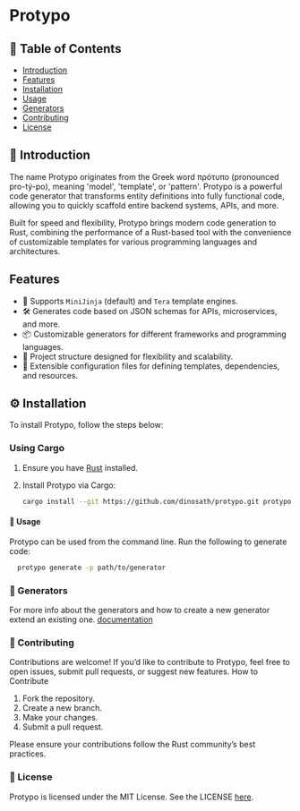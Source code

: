 # Protypo

## 📖 Table of Contents

- [Introduction](#-introduction)
- [Features](#features)
- [Installation](#-installation)
- [Usage](#-usage)
- [Generators](#-generators)
- [Contributing](#-contributing)
- [License](#-license)

## 📝 Introduction

The name Protypo originates from the Greek word πρότυπο (pronounced pro-tý-po), meaning 'model', 'template', or 'pattern'. Protypo is a powerful code generator that transforms entity definitions into fully functional code, allowing you to quickly scaffold entire backend systems, APIs, and more.

Built for speed and flexibility, Protypo brings modern code generation to Rust, combining the performance of a Rust-based tool with the convenience of customizable templates for various programming languages and architectures.

## Features
- 🚀 Supports `MiniJinja` (default) and `Tera` template engines.
- 🛠️ Generates code based on JSON schemas for APIs, microservices, and more.
- 📦 Customizable generators for different frameworks and programming languages.
- 📂 Project structure designed for flexibility and scalability.
- 🔧 Extensible configuration files for defining templates, dependencies, and resources.

## ⚙️ Installation

To install Protypo, follow the steps below:

### Using Cargo

1. Ensure you have [Rust](https://www.rust-lang.org/tools/install) installed.
2. Install Protypo via Cargo:

   ```bash
   cargo install --git https://github.com/dinosath/protypo.git protypo-cli
   ```

#### 🚀 Usage

Protypo can be used from the command line. Run the following to generate code:

```bash
  protypo generate -p path/to/generator
```

### 📁 Generators

For more info about the generators and how to create a new generator extend an existing one. [documentation](./generators/README.md)

### 🤝 Contributing

Contributions are welcome! If you’d like to contribute to Protypo, feel free to open issues, submit pull requests, or suggest new features.
How to Contribute

1. Fork the repository.
2. Create a new branch.
3. Make your changes.
4. Submit a pull request.

Please ensure your contributions follow the Rust community’s best practices.

### 📄 License

Protypo is licensed under the MIT License. See the LICENSE [here](./LICENSE).
